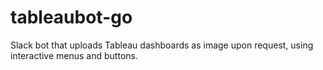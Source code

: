 # tableaubot-go
Slack bot that uploads Tableau dashboards as image upon request, using interactive menus and buttons.
